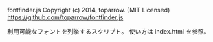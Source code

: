 fontfinder.js
Copyright (c) 2014, toparrow. (MIT Licensed)
https://github.com/toparrow/fontfinder.js

利用可能なフォントを列挙するスクリプト。
使い方は index.html を参照。
